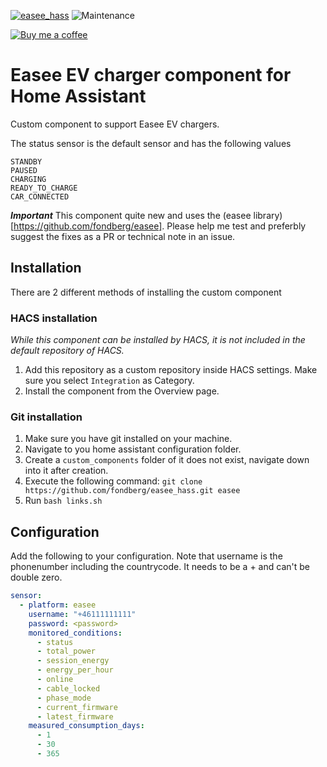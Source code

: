 [![easee_hass](https://img.shields.io/github/release/fondberg/easee_hass.svg?1)](https://github.com/fondberg/easee_hass) ![Maintenance](https://img.shields.io/maintenance/yes/2020.svg)

[![Buy me a coffee](https://img.shields.io/static/v1.svg?label=Buy%20me%20a%20coffee&message=🥨&color=black&logo=buy%20me%20a%20coffee&logoColor=white&labelColor=6f4e37)](https://www.buymeacoffee.com/fondberg)

# Easee EV charger component for Home Assistant

Custom component to support Easee EV chargers.

The status sensor is the default sensor and has the following values

```
STANDBY
PAUSED
CHARGING
READY_TO_CHARGE
CAR_CONNECTED
```

**_Important_**
This component quite new and uses the (easee library)[https://github.com/fondberg/easee].
Please help me test and preferbly suggest the fixes as a PR or technical note in an issue.

## Installation

There are 2 different methods of installing the custom component

### HACS installation

_While this component can be installed by HACS, it is not included in the default repository of HACS._

1. Add this repository as a custom repository inside HACS settings. Make sure you select `Integration` as Category.
2. Install the component from the Overview page.

### Git installation

1. Make sure you have git installed on your machine.
2. Navigate to you home assistant configuration folder.
3. Create a `custom_components` folder of it does not exist, navigate down into it after creation.
4. Execute the following command: `git clone https://github.com/fondberg/easee_hass.git easee`
5. Run `bash links.sh`

## Configuration

Add the following to your configuration. Note that username is the phonenumber including the countrycode. It needs to be a + and can't be double zero.

```yaml
sensor:
  - platform: easee
    username: "+46111111111"
    password: <password>
    monitored_conditions:
      - status
      - total_power
      - session_energy
      - energy_per_hour
      - online
      - cable_locked
      - phase_mode
      - current_firmware
      - latest_firmware
    measured_consumption_days:
      - 1
      - 30
      - 365
```

